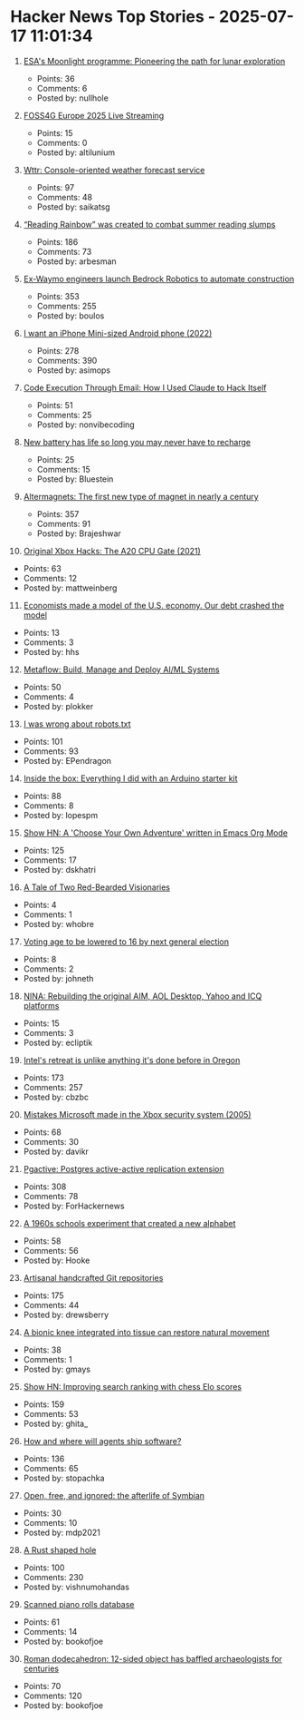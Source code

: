 # Hacker News Top Stories - 2025-07-17 11:01:34

1. [ESA's Moonlight programme: Pioneering the path for lunar exploration](https://www.esa.int/Applications/Connectivity_and_Secure_Communications/ESA_s_Moonlight_programme_Pioneering_the_path_for_lunar_exploration)
   - Points: 36
   - Comments: 6
   - Posted by: nullhole

2. [FOSS4G Europe 2025 Live Streaming](https://2025.europe.foss4g.org/livestream/)
   - Points: 15
   - Comments: 0
   - Posted by: altilunium

3. [Wttr: Console-oriented weather forecast service](https://github.com/chubin/wttr.in)
   - Points: 97
   - Comments: 48
   - Posted by: saikatsg

4. [“Reading Rainbow” was created to combat summer reading slumps](https://www.smithsonianmag.com/smithsonian-institution/to-combat-summer-reading-slumps-this-timeless-childrens-television-show-tried-to-bridge-the-literacy-gap-with-the-magic-of-stories-180986984/)
   - Points: 186
   - Comments: 73
   - Posted by: arbesman

5. [Ex-Waymo engineers launch Bedrock Robotics to automate construction](https://techcrunch.com/2025/07/16/ex-waymo-engineers-launch-bedrock-robotics-with-80m-to-automate-construction/)
   - Points: 353
   - Comments: 255
   - Posted by: boulos

6. [I want an iPhone Mini-sized Android phone (2022)](https://smallandroidphone.com/)
   - Points: 278
   - Comments: 390
   - Posted by: asimops

7. [Code Execution Through Email: How I Used Claude to Hack Itself](https://www.pynt.io/blog/llm-security-blogs/code-execution-through-email-how-i-used-claude-mcp-to-hack-itself)
   - Points: 51
   - Comments: 25
   - Posted by: nonvibecoding

8. [New battery has life so long you may never have to recharge](https://www.neowin.net/news/this-amazing-new-battery-has-life-so-long-you-may-never-have-to-recharge/)
   - Points: 25
   - Comments: 15
   - Posted by: Bluestein

9. [Altermagnets: The first new type of magnet in nearly a century](https://www.newscientist.com/article/2487013-weve-discovered-a-new-kind-of-magnetism-what-can-we-do-with-it/)
   - Points: 357
   - Comments: 91
   - Posted by: Brajeshwar

10. [Original Xbox Hacks: The A20 CPU Gate (2021)](https://connortumbleson.com/2021/07/19/the-xbox-and-a20-line/)
   - Points: 63
   - Comments: 12
   - Posted by: mattweinberg

11. [Economists made a model of the U.S. economy. Our debt crashed the model](https://www.marketplace.org/story/2025/07/14/how-our-debt-crashed-a-model-of-the-us-economy)
   - Points: 13
   - Comments: 3
   - Posted by: hhs

12. [Metaflow: Build, Manage and Deploy AI/ML Systems](https://github.com/Netflix/metaflow)
   - Points: 50
   - Comments: 4
   - Posted by: plokker

13. [I was wrong about robots.txt](https://evgeniipendragon.com/posts/i-was-wrong-about-robots-txt/)
   - Points: 101
   - Comments: 93
   - Posted by: EPendragon

14. [Inside the box: Everything I did with an Arduino starter kit](https://lopespm.com/hardware/2025/07/15/arduino.html)
   - Points: 88
   - Comments: 8
   - Posted by: lopespm

15. [Show HN: A 'Choose Your Own Adventure' written in Emacs Org Mode](https://tendollaradventure.com/sample/)
   - Points: 125
   - Comments: 17
   - Posted by: dskhatri

16. [A Tale of Two Red-Bearded Visionaries](https://nemanjatrifunovic.substack.com/p/a-tale-of-two-red-bearded-visionaries)
   - Points: 4
   - Comments: 1
   - Posted by: whobre

17. [Voting age to be lowered to 16 by next general election](https://www.bbc.co.uk/news/articles/c628ep4j5kno)
   - Points: 8
   - Comments: 2
   - Posted by: johneth

18. [NINA: Rebuilding the original AIM, AOL Desktop, Yahoo and ICQ platforms](https://nina.chat/)
   - Points: 15
   - Comments: 3
   - Posted by: ecliptik

19. [Intel's retreat is unlike anything it's done before in Oregon](https://www.oregonlive.com/silicon-forest/2025/07/intels-retreat-is-unlike-anything-its-done-before-in-oregon.html)
   - Points: 173
   - Comments: 257
   - Posted by: cbzbc

20. [Mistakes Microsoft made in the Xbox security system (2005)](https://xboxdevwiki.net/17_Mistakes_Microsoft_Made_in_the_Xbox_Security_System)
   - Points: 68
   - Comments: 30
   - Posted by: davikr

21. [Pgactive: Postgres active-active replication extension](https://github.com/aws/pgactive)
   - Points: 308
   - Comments: 78
   - Posted by: ForHackernews

22. [A 1960s schools experiment that created a new alphabet](https://www.theguardian.com/education/2025/jul/06/1960s-schools-experiment-created-new-alphabet-thousands-children-unable-to-spell)
   - Points: 58
   - Comments: 56
   - Posted by: Hooke

23. [Artisanal handcrafted Git repositories](https://drew.silcock.dev/blog/artisanal-git/)
   - Points: 175
   - Comments: 44
   - Posted by: drewsberry

24. [A bionic knee integrated into tissue can restore natural movement](https://news.mit.edu/2025/bionic-knee-integrated-into-tissue-can-restore-natural-movement-0710)
   - Points: 38
   - Comments: 1
   - Posted by: gmays

25. [Show HN: Improving search ranking with chess Elo scores](https://www.zeroentropy.dev/blog/improving-rag-with-elo-scores)
   - Points: 159
   - Comments: 53
   - Posted by: ghita_

26. [How and where will agents ship software?](https://www.instantdb.com/essays/agents)
   - Points: 136
   - Comments: 65
   - Posted by: stopachka

27. [Open, free, and ignored: the afterlife of Symbian](https://www.theregister.com/2025/07/17/symbian_forgotten_foss_phone_os/)
   - Points: 30
   - Comments: 10
   - Posted by: mdp2021

28. [A Rust shaped hole](https://mnvr.in/rust)
   - Points: 100
   - Comments: 230
   - Posted by: vishnumohandas

29. [Scanned piano rolls database](http://www.pianorollmusic.org/rolldatabase.php)
   - Points: 61
   - Comments: 14
   - Posted by: bookofjoe

30. [Roman dodecahedron: 12-sided object has baffled archaeologists for centuries](https://www.livescience.com/archaeology/romans/roman-dodecahedron-a-mysterious-12-sided-object-that-has-baffled-archaeologists-for-centuries)
   - Points: 70
   - Comments: 120
   - Posted by: bookofjoe

